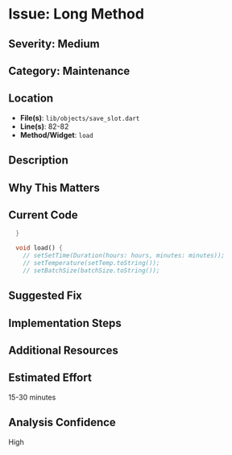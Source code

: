 # Issue: Long Method

## Severity: Medium

## Category: Maintenance

## Location
- **File(s)**: `lib/objects/save_slot.dart`
- **Line(s)**: 82-82
- **Method/Widget**: `load`

## Description


## Why This Matters


## Current Code
```dart
  }

  void load() {
    // setSetTime(Duration(hours: hours, minutes: minutes));
    // setTemperature(setTemp.toString());
    // setBatchSize(batchSize.toString());
```

## Suggested Fix


## Implementation Steps


## Additional Resources


## Estimated Effort
15-30 minutes

## Analysis Confidence
High
